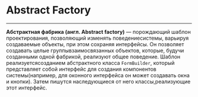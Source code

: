 # Abstract Factory
***
**Абстрактная фабрика (англ. Abstract factory)** — порождающий шаблон проектирования, позволяющий изменять поведениесистемы, варьируя создаваемые объекты, при этом сохраняя интерфейсы. Он позволяет создавать целые группывзаимосвязанных объектов, которые, будучи созданными одной фабрикой, реализуют общее поведение. Шаблон реализуетсясозданием абстрактного класса `FormBuilder`, который представляет собой интерфейс для создания компонентов системы(например, для оконного интерфейса он может создавать окна и кнопки). Затем пишутся наследующиеся от него классы,реализующие этот интерфейс.